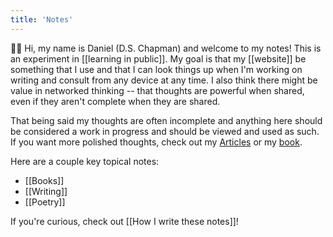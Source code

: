```yaml
---
title: 'Notes'
---
```


👋🏻 Hi, my name is Daniel (D.S. Chapman) and welcome to my notes! This is an experiment in [[learning in public]]. My goal is that my [[website]] be something that I use and that I can look things up when I'm working on writing and consult from any device at any time. I also think there might be value in networked thinking -- that thoughts are powerful when shared, even if they aren't complete when they are shared.

That being said my thoughts are often incomplete and anything here should be considered a work in progress and should be viewed and used as such. If you want more polished thoughts, check out my [Articles](/articles) or my [book](/poetry/seasons-of-thought).

Here are a couple key topical notes:

- [[Books]]
- [[Writing]]
- [[Poetry]]

If you're curious, check out [[How I write these notes]]!
